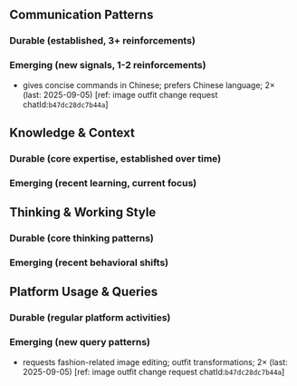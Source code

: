 ## Communication Patterns
### Durable (established, 3+ reinforcements)

### Emerging (new signals, 1-2 reinforcements)
- gives concise commands in Chinese; prefers Chinese language; 2× (last: 2025-09-05) [ref: image outfit change request chatId:`b47dc28dc7b44a`]

## Knowledge & Context
### Durable (core expertise, established over time)

### Emerging (recent learning, current focus)

## Thinking & Working Style
### Durable (core thinking patterns)

### Emerging (recent behavioral shifts)

## Platform Usage & Queries
### Durable (regular platform activities)

### Emerging (new query patterns)
- requests fashion-related image editing; outfit transformations; 2× (last: 2025-09-05) [ref: image outfit change request chatId:`b47dc28dc7b44a`]